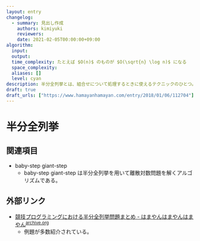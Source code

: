 ```yaml
---
layout: entry
changelog:
  - summary: 見出し作成
    authors: kimiyuki
    reviewers:
    date: 2021-02-05T00:00:00+09:00
algorithm:
  input:
  output:
  time_complexity: たとえば $O(n)$ のものが $O(\sqrt{n} \log n)$ になる
  space_complexity:
  aliases: []
  level: cyan
description: 半分全列挙とは、組合せについて処理するときに使えるテクニックのひとつ。すべての要素を考えたときの組合せの全体は列挙するには多すぎるが、半分程度の数の要素に制限して考えたときの組合せであれば列挙できる、という場合に利用可能である。要素の全体をそれぞれ半分程度の大きさのふたつのグループに分け、それぞれのグループについて組合せを全列挙し、それらふたつの結果を組み合わせて全体に対する結果を得る。そのまま全列挙したときの計算量が $O(f(N))$ であるとき、半分全列挙を行ったときの計算量はたとえば $O(\sqrt{f(N)})$ や $O(\sqrt{f(N)} \log f(N))$ などになる。これを利用するアルゴリズムの代表的なものに baby-step giant-step がある。
draft: true
draft_urls: ["https://www.hamayanhamayan.com/entry/2018/01/06/112704"]
---
```


# 半分全列挙

## 関連項目

-   baby-step giant-step
    -   baby-step giant-step は半分全列挙を用いて離散対数問題を解くアルゴリズムである。

## 外部リンク

-   [競技プログラミングにおける半分全列挙問題まとめ - はまやんはまやんはまやん](https://blog.hamayanhamayan.com/entry/2018/01/06/112704)<sup>[archive.org](https://web.archive.org/web/20210402115111/https://blog.hamayanhamayan.com/entry/2018/01/06/112704)</sup>
    -   例題が多数紹介されている。
